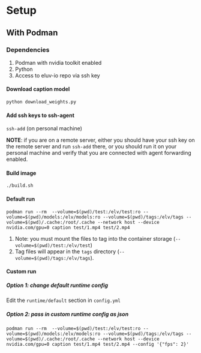 # Setup

## With Podman

### Dependencies
1. Podman with nvidia toolkit enabled
2. Python
3. Access to eluv-io repo via ssh key

#### Download caption model
`python download_weights.py`

#### Add ssh keys to ssh-agent
`ssh-add` (on personal machine)

**NOTE**: if you are on a remote server, either you should have your ssh key on the remote server and run `ssh-add` there, or you should run it on your personal machine and verify that you are connected with agent forwarding enabled.

#### Build image
`./build.sh`

#### Default run
```
podman run --rm  --volume=$(pwd)/test:/elv/test:ro --volume=$(pwd)/models:/elv/models:ro --volume=$(pwd)/tags:/elv/tags --volume=$(pwd)/.cache:/root/.cache --network host --device nvidia.com/gpu=0 caption test/1.mp4 test/2.mp4
```

1. Note: you must mount the files to tag into the container storage (`--volume=$(pwd)/test:/elv/test`)
2. Tag files will appear in the `tags` directory (`--volume=$(pwd)/tags:/elv/tags`). 

#### Custom run

##### Option 1: change default runtime config
Edit the `runtime/default` section in `config.yml`

##### Option 2: pass in custom runtime config as json
```
podman run --rm  --volume=$(pwd)/test:/elv/test:ro --volume=$(pwd)/models:/elv/models:ro --volume=$(pwd)/tags:/elv/tags --volume=$(pwd)/.cache:/root/.cache --network host --device nvidia.com/gpu=0 caption test/1.mp4 test/2.mp4 --config '{"fps": 2}'
```